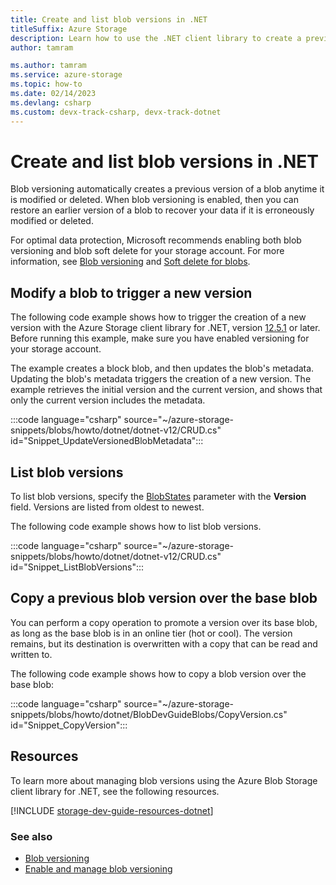 ```yaml
---
title: Create and list blob versions in .NET
titleSuffix: Azure Storage
description: Learn how to use the .NET client library to create a previous version of a blob.
author: tamram

ms.author: tamram
ms.service: azure-storage
ms.topic: how-to
ms.date: 02/14/2023
ms.devlang: csharp
ms.custom: devx-track-csharp, devx-track-dotnet
---
```


# Create and list blob versions in .NET

Blob versioning automatically creates a previous version of a blob anytime it is modified or deleted. When blob versioning is enabled, then you can restore an earlier version of a blob to recover your data if it is erroneously modified or deleted.

For optimal data protection, Microsoft recommends enabling both blob versioning and blob soft delete for your storage account. For more information, see [Blob versioning](versioning-overview.md) and [Soft delete for blobs](soft-delete-blob-overview.md).

## Modify a blob to trigger a new version

The following code example shows how to trigger the creation of a new version with the Azure Storage client library for .NET, version [12.5.1](https://www.nuget.org/packages/Azure.Storage.Blobs/12.5.1) or later. Before running this example, make sure you have enabled versioning for your storage account.

The example creates a block blob, and then updates the blob's metadata. Updating the blob's metadata triggers the creation of a new version. The example retrieves the initial version and the current version, and shows that only the current version includes the metadata.

:::code language="csharp" source="~/azure-storage-snippets/blobs/howto/dotnet/dotnet-v12/CRUD.cs" id="Snippet_UpdateVersionedBlobMetadata":::

## List blob versions

To list blob versions, specify the [BlobStates](/dotnet/api/azure.storage.blobs.models.blobstates) parameter with the **Version** field. Versions are listed from oldest to newest.

The following code example shows how to list blob versions.

:::code language="csharp" source="~/azure-storage-snippets/blobs/howto/dotnet/dotnet-v12/CRUD.cs" id="Snippet_ListBlobVersions":::

## Copy a previous blob version over the base blob

You can perform a copy operation to promote a version over its base blob, as long as the base blob is in an online tier (hot or cool). The version remains, but its destination is overwritten with a copy that can be read and written to.

The following code example shows how to copy a blob version over the base blob:

:::code language="csharp" source="~/azure-storage-snippets/blobs/howto/dotnet/BlobDevGuideBlobs/CopyVersion.cs" id="Snippet_CopyVersion":::

## Resources

To learn more about managing blob versions using the Azure Blob Storage client library for .NET, see the following resources.

[!INCLUDE [storage-dev-guide-resources-dotnet](../../../includes/storage-dev-guides/storage-dev-guide-resources-dotnet.md)]

### See also

- [Blob versioning](versioning-overview.md)
- [Enable and manage blob versioning](versioning-enable.md)
